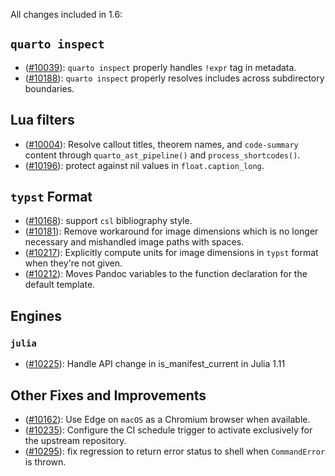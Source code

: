 All changes included in 1.6:

## `quarto inspect`

- ([#10039](https://github.com/quarto-dev/quarto-cli/issues/10039)): `quarto inspect` properly handles `!expr` tag in metadata.
- ([#10188](https://github.com/quarto-dev/quarto-cli/issues/10188)): `quarto inspect` properly resolves includes across subdirectory boundaries.

## Lua filters

- ([#10004](https://github.com/quarto-dev/quarto-cli/issues/10004)): Resolve callout titles, theorem names, and `code-summary` content through `quarto_ast_pipeline()` and `process_shortcodes()`.
- ([#10196](https://github.com/quarto-dev/quarto-cli/issues/10196)): protect against nil values in `float.caption_long`.

## `typst` Format

- ([#10168](https://github.com/quarto-dev/quarto-cli/issues/10168)): support `csl` bibliography style.
- ([#10181](https://github.com/quarto-dev/quarto-cli/issues/10181)): Remove workaround for image dimensions which is no longer necessary and mishandled image paths with spaces.
- ([#10217](https://github.com/quarto-dev/quarto-cli/issues/10217)): Explicitly compute units for image dimensions in `typst` format when they're not given.
- ([#10212](https://github.com/quarto-dev/quarto-cli/issues/10212)): Moves Pandoc variables to the function declaration for the default template.

## Engines

### `julia`

- ([#10225](https://github.com/quarto-dev/quarto-cli/issues/10225)): Handle API change in is_manifest_current in Julia 1.11

## Other Fixes and Improvements

- ([#10162](https://github.com/quarto-dev/quarto-cli/issues/10162)): Use Edge on `macOS` as a Chromium browser when available.
- ([#10235](https://github.com/quarto-dev/quarto-cli/issues/10235)): Configure the CI schedule trigger to activate exclusively for the upstream repository.
- ([#10295](https://github.com/quarto-dev/quarto-cli/issues/10235)): fix regression to return error status to shell when `CommandError` is thrown.
